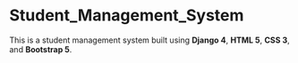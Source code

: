 # Student_Management_System

This is a student management system built using **Django 4**, **HTML 5**, **CSS 3**, and **Bootstrap 5**.
